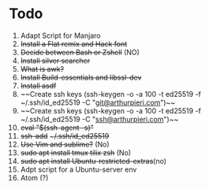 # Todo

1. Adapt Script for Manjaro
2. ~~Install a Flat remix and Hack font~~
3. ~~Decide between Bash or Zshell~~ (NO)
4. ~~Install silver searcher~~
5. ~~What is awk?~~
6. ~~Install Build-essentials and libssl-dev~~
7. ~~Install asdf~~
8. ~~Create ssh keys (ssh-keygen -o -a 100 -t ed25519 -f ~/.ssh/id_ed25519 -C "git@arthurpieri.com")~~
9. ~~Create ssh keys (ssh-keygen -o -a 100 -t ed25519 -f ~/.ssh/id_ed25519 -C "ssh@arthurpieri.com")~~
10. ~~eval "$(ssh-agent -s)"~~
11. ~~ssh-add~~ ~~~/.ssh/id_ed25519~~
12. ~~Use Vim and sublime?~~ (No)
13. ~~sudo apt install tmux tilix zsh~~ (No)
14. ~~sudo apt install Ubuntu-restricted-extras~~(no)
15. Adpt script for a Ubuntu-server env
16. Atom (?)
